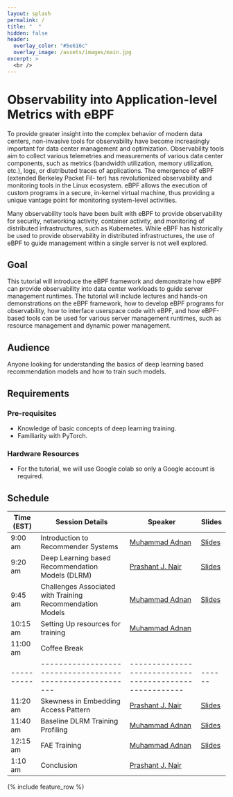 ```yaml
---
layout: splash
permalink: /
title: "  "
hidden: false
header:
  overlay_color: "#5e616c"
  overlay_image: /assets/images/main.jpg
excerpt: >
  <br />   
---
```

# Observability into Application-level Metrics with eBPF

To provide greater insight into the complex behavior of modern data centers, non-invasive tools for observability have become increasingly important for data center management and optimization. Observability tools aim to collect various telemetries and measurements of various data center components, such as metrics (bandwidth utilization, memory utilization, etc.), logs, or distributed traces of applications. The emergence of eBPF (extended Berkeley Packet Fil- ter) has revolutionized observability and monitoring tools in the Linux ecosystem. eBPF allows the execution of custom programs in a secure, in-kernel virtual machine, thus providing a unique vantage point for monitoring system-level activities.

Many observability tools have been built with eBPF to provide observability for security, networking activity, container activity, and monitoring of distributed infrastructures, such as Kubernetes. While eBPF has historically be used to provide observability in distributed infrastructures, the use of eBPF to guide management within a single server is not well explored.

## Goal

This tutorial will introduce the eBPF framework and demonstrate how eBPF can provide observability into data center workloads to guide server management runtimes. The tutorial will include lectures and hands-on demonstrations on the eBPF framework, how to develop eBPF programs for observability, how to interface userspace code with eBPF, and how eBPF-based tools can be used for various server management runtimes, such as resource management and dynamic power management.

## Audience

Anyone looking for understanding the basics of deep learning based recommendation models and how to train such models.

## Requirements

### Pre-requisites
- Knowledge of basic concepts of deep learning training.
- Familiarity with PyTorch.

### Hardware Resources
- For the tutorial, we will use Google colab so only a Google account is required.


## Schedule

| Time (EST) | Session Details                                           | Speaker                                                | Slides |
| -----------| --------------------------------------------------------- | ------------------------------------------------------ | ------ |
| 9:00 am    | Introduction to Recommender Systems                       | [Muhammad Adnan](http://people.ece.ubc.ca/adnan/) |  [Slides](https://drive.google.com/file/d/15sZ0sDRgi_wcKyNTuc8VaUIU4NXoovYv/view?usp=drive_link)      |
| 9:20 am    | Deep Learning based Recommendation Models (DLRM)          | [Prashant J. Nair](https://prashantnair.bitbucket.io/)      |   [Slides](https://drive.google.com/file/d/1RI4pWZo8oejQMrCBJoPHPsir1F2jodH9/view?usp=sharing)     |
| 9:45 am    | Challenges Associated with Training Recommendation Models | [Muhammad Adnan](http://people.ece.ubc.ca/adnan/)      |   [Slides](https://drive.google.com/file/d/11oEt-CQpKaycQWOaY1f8Z-GO5QYR2loy/view?usp=sharing)     |
| 10:15 am    | Setting Up resources for training                         | [Muhammad Adnan](http://people.ece.ubc.ca/adnan/)      |        |
| 11:00 am   | Coffee Break                                              |                                                        |        |
| ---------- | --------------------------------------------------------- | ------------------------------------------------------ | ------ |
| 11:20 am   | Skewness in Embedding Access Pattern                      | [Prashant J. Nair](https://prashantnair.bitbucket.io/) |    [Slides](https://drive.google.com/file/d/1XCXuto7UNOfZP61J4-pfhKme0L88UBYB/view?usp=sharing)    |
| 11:40 am   | Baseline DLRM Training Profiling                          | [Muhammad Adnan](http://people.ece.ubc.ca/adnan/)      |   [Slides](https://drive.google.com/file/d/1nO8TZboasRyZMvmx7-0UcQR1Wz8UNcX8/view?usp=sharing)     |
| 12:15 am   | FAE Training                                              | [Muhammad Adnan](http://people.ece.ubc.ca/adnan/)      |   [Slides](https://drive.google.com/file/d/1iPiBZREfml_WaDqQEo1TIstD6FDYImHD/view?usp=sharing)     |
| 1:10 am   | Conclusion                                                | [Prashant J. Nair](https://prashantnair.bitbucket.io/) |        |



{% include feature_row %}
